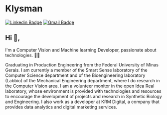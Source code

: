# Klysman
[![Linkedin Badge](https://img.shields.io/badge/-klysman08-blue?style=flat-square&logo=Linkedin&logoColor=white&link=https://www.linkedin.com/in/klysman08/)](https://www.linkedin.com/in/klysman08/)
[![Gmail Badge](https://img.shields.io/badge/-klysman.rk@gmail.com-c14438?style=flat-square&logo=Gmail&logoColor=white&link=mailto:klysman.rk@gmail.com)](mailto:klysman.rk@gmail.com)
## Hi 👋, 
I'm a Computer Vision and Machine learning Developer, passionate about technologies. 👨‍💻

Graduating in Production Engineering from the Federal University of Minas Gerais. I am currently a member of the Smart Sense laboratory of the Computer Science department and of the Bioengineering laboratory (Labbio) of the Mechanical Engineering department, where I do research in the Computer Vision area. I am a volunteer monitor in the open Idea Real laboratory, whose environment is provided with technologies and resources to encourage the development of projects and research in Synthetic Biology and Engineering. I also work as a developer at KRM Digital, a company that provides data analytics and digital marketing services.

